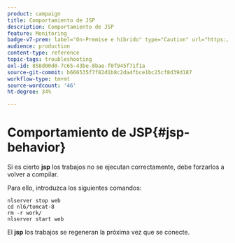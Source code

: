 ```yaml
---
product: campaign
title: Comportamiento de JSP
description: Comportamiento de JSP
feature: Monitoring
badge-v7-prem: label="On-Premise e híbrido" type="Caution" url="https://experienceleague.adobe.com/docs/campaign-classic/using/installing-campaign-classic/architecture-and-hosting-models/hosting-models-lp/hosting-models.html?lang=es" tooltip="Se aplica solo a implementaciones On-premise e híbridas"
audience: production
content-type: reference
topic-tags: troubleshooting
exl-id: 858d00d0-7c65-43be-8bae-f0f945f71f1a
source-git-commit: b666535f7f82d1b8c2da4fbce1bc25cf8d39d187
workflow-type: tm+mt
source-wordcount: '46'
ht-degree: 34%

---
```


# Comportamiento de JSP{#jsp-behavior}



Si es cierto **jsp** los trabajos no se ejecutan correctamente, debe forzarlos a volver a compilar.

Para ello, introduzca los siguientes comandos:

```
nlserver stop web
cd nl6/tomcat-8
rm -r work/
nlserver start web
```

El **jsp** los trabajos se regeneran la próxima vez que se conecte.
